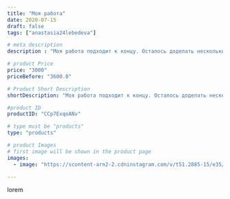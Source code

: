 ```yaml
---
title: "Моя работа"
date: 2020-07-15
draft: false
tags: ["anastasia24lebedeva"]

# meta description
description : "Моя работа подходит к концу. Осталось доделать несколько элементов и запечатлеть готовый результат... Скоро вы увидете чем я занималась последние несколько дней"

# product Price
price: "3000"
priceBefore: "3600.0"

# Product Short Description
shortDescription: "Моя работа подходит к концу. Осталось доделать несколько элементов и запечатлеть готовый результат... Скоро вы увидете чем я занималась последние несколько дней)"

#product ID
productID: "CCp7ExqoANv"

# type must be "products"
type: "products"

# product Images
# first image will be shown in the product page
images:
  - image: "https://scontent-arn2-2.cdninstagram.com/v/t51.2885-15/e35/108162062_164123491953660_6006649556323609435_n.jpg?se=7&tp=1&_nc_ht=scontent-arn2-2.cdninstagram.com&_nc_cat=100&_nc_ohc=tsFYLvRSU5QAX9UHi0o&ccb=7-4&oh=944b1845a11fc2298eb72c08840936df&oe=608354DF&ig_cache_key=MjM1MzY3MjA5MzIyODMzNTk4Mw%3D%3D.2-ccb7-4"

---
```

lorem

